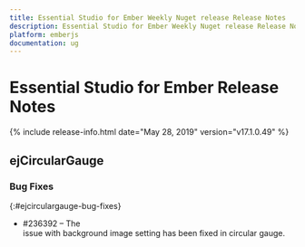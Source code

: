 ```yaml
---
title: Essential Studio for Ember Weekly Nuget release Release Notes  
description: Essential Studio for Ember Weekly Nuget release Release Notes  
platform: emberjs
documentation: ug
---
```


# Essential Studio for Ember  Release Notes  

{% include release-info.html date="May 28, 2019"  version="v17.1.0.49" %} 


## ejCircularGauge

### Bug Fixes
{:#ejcirculargauge-bug-fixes}

*  \#236392 – The issue with background image setting has been fixed in circular gauge.

